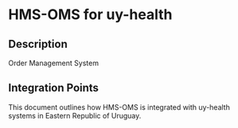 # HMS-OMS for uy-health

## Description

Order Management System

## Integration Points

This document outlines how HMS-OMS is integrated with uy-health systems in Eastern Republic of Uruguay.
